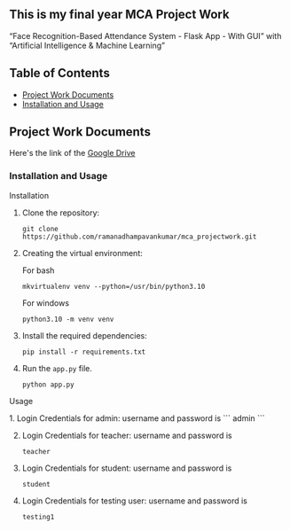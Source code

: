 ## This is my final year MCA Project Work
“Face Recognition-Based Attendance System - Flask App - With GUI” with “Artificial Intelligence & Machine Learning”

## Table of Contents
- [Project Work Documents](#Project-Work-Documents)
- [Installation and Usage](#installation-and-usage)


## Project Work Documents
Here's the link of the [Google Drive](https://drive.google.com/drive/folders/1UC6t4KgEn18r3SsVyasY49dbghV8JkPR?usp=drive_link)

### Installation and Usage
Installation
1. Clone the repository:
    ```
    git clone https://github.com/ramanadhampavankumar/mca_projectwork.git
    ```
2. Creating the virtual environment:

   For bash
    ```
    mkvirtualenv venv --python=/usr/bin/python3.10
    ```
   For windows
    ```
    python3.10 -m venv venv
    ```
4. Install the required dependencies:
    ```
    pip install -r requirements.txt
    ```
5. Run the `app.py` file.
    ```
    python app.py
    ```
<p>Usage</p>
1. Login Credentials for admin:
    username and password is
    ```
    admin
    ```

2. Login Credentials for teacher:
    username and password is
    ```
    teacher
    ```

3. Login Credentials for student:
    username and password is
    ```
    student
    ```

4. Login Credentials for testing user:
    username and password is
    ```
    testing1
    ```
